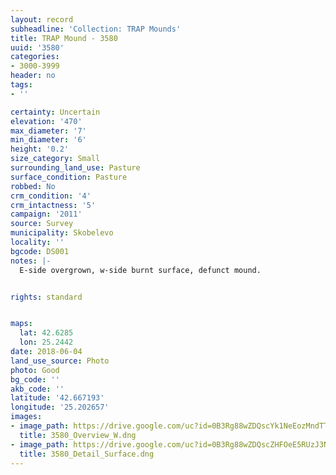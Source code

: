 ```yaml
---
layout: record
subheadline: 'Collection: TRAP Mounds'
title: TRAP Mound - 3580
uuid: '3580'
categories:
- 3000-3999
header: no
tags:
- ''

certainty: Uncertain
elevation: '470'
max_diameter: '7'
min_diameter: '6'
height: '0.2'
size_category: Small
surrounding_land_use: Pasture
surface_condition: Pasture
robbed: No
crm_condition: '4'
crm_intactness: '5'
campaign: '2011'
source: Survey
municipality: Skobelevo
locality: ''
bgcode: DS001
notes: |-
  E-side overgrown, w-side burnt surface, defunct mound.


rights: standard


maps:
  lat: 42.6285
  lon: 25.2442
date: 2018-06-04
land_use_source: Photo
photo: Good
bg_code: ''
akb_code: ''
latitude: '42.667193'
longitude: '25.202657'
images:
- image_path: https://drive.google.com/uc?id=0B3Rg88wZDQscYk1NeEozMndTTjA
  title: 3580_Overview_W.dng
- image_path: https://drive.google.com/uc?id=0B3Rg88wZDQscZHFOeE5RUzJ3Nzg
  title: 3580_Detail_Surface.dng
---
```

